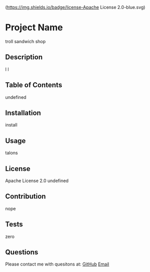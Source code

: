 
(https://img.shields.io/badge/license-Apache License 2.0-blue.svg)
# Project Name
troll sandwich shop
## Description
I    l
## Table of Contents
undefined
## Installation
install
## Usage
talons
## License
Apache License 2.0
undefined
## Contribution
nope
## Tests
zero
## Questions
Please contact me with quesitons at:
[GitHub](undefined)
[Email](undefined)
